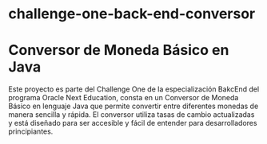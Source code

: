# challenge-one-back-end-conversor

# Conversor de Moneda Básico en Java

Este proyecto es parte del Challenge One de la especialización BakcEnd del programa Oracle Next Education, consta en un Conversor de Moneda Básico en lenguaje Java que permite convertir entre diferentes monedas de manera sencilla y rápida. El conversor utiliza tasas de cambio actualizadas y está diseñado para ser accesible y fácil de entender para desarrolladores principiantes.
